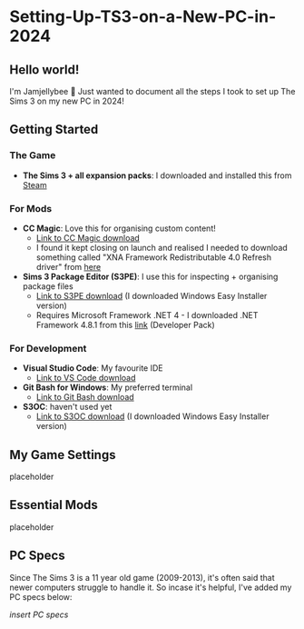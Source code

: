 # Setting-Up-TS3-on-a-New-PC-in-2024

## Hello world!
I'm Jamjellybee :wave: Just wanted to document all the steps I took to set up The Sims 3 on my new PC in 2024!

## Getting Started
### The Game
* **The Sims 3 + all expansion packs**: I downloaded and installed this from [Steam](https://store.steampowered.com/about/)

### For Mods
* **CC Magic**: Love this for organising custom content!
  * [Link to CC Magic download](https://modthesims.info/d/461888/cc-magic-custom-content-management-and-game-launcher-updated-07-15-2012-works-with-supernatural.html)
  * I found it kept closing on launch and realised I needed to download something called "XNA Framework Redistributable 4.0 Refresh driver" from [here](https://www.microsoft.com/en-in/download/details.aspx?id=27598) 
* **Sims 3 Package Editor (S3PE)**: I use this for inspecting + organising package files
  * [Link to S3PE download](https://www.nraas.net/community/S3PE) (I downloaded Windows Easy Installer version)
  * Requires Microsoft Framework .NET 4 - I downloaded .NET Framework 4.8.1 from this [link](https://dotnet.microsoft.com/en-us/download/dotnet-framework/net481) (Developer Pack)

### For Development
* **Visual Studio Code**: My favourite IDE
  * [Link to VS Code download](https://code.visualstudio.com/)
* **Git Bash for Windows**: My preferred terminal 
  * [Link to Git Bash download](https://gitforwindows.org/)
* **S3OC**: haven't used yet
  * [Link to S3OC download](https://www.nraas.net/community/S3PE) (I downloaded Windows Easy Installer version)

## My Game Settings
placeholder

## Essential Mods
placeholder


## PC Specs
Since The Sims 3 is a 11 year old game (2009-2013), it's often said that newer computers struggle to handle it. So incase it's helpful, I've added my PC specs below: 

*insert PC specs*
